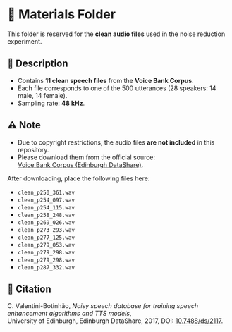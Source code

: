 # 📂 Materials Folder

This folder is reserved for the **clean audio files** used in the noise reduction experiment.  

## 📑 Description
- Contains **11 clean speech files** from the **Voice Bank Corpus**.  
- Each file corresponds to one of the 500 utterances (28 speakers: 14 male, 14 female).  
- Sampling rate: **48 kHz**.  

## ⚠️ Note
- Due to copyright restrictions, the audio files **are not included** in this repository.  
- Please download them from the official source:  
  [Voice Bank Corpus (Edinburgh DataShare)](https://doi.org/10.7488/ds/2117).  

After downloading, place the following files here:  

- `clean_p250_361.wav`
- `clean_p254_097.wav`
- `clean_p254_115.wav`
- `clean_p258_248.wav`
- `clean_p269_026.wav`
- `clean_p273_293.wav`
- `clean_p277_125.wav`
- `clean_p279_053.wav`
- `clean_p279_298.wav`
- `clean_p279_298.wav`
- `clean_p287_332.wav`


## 📖 Citation
C. Valentini-Botinhão, *Noisy speech database for training speech enhancement algorithms and TTS models*,  
University of Edinburgh, Edinburgh DataShare, 2017, DOI: [10.7488/ds/2117](https://doi.org/10.7488/ds/2117).
